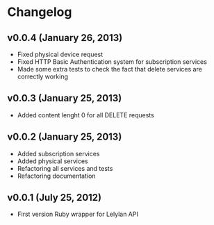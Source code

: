# Changelog

## v0.0.4 (January 26, 2013)

* Fixed physical device request
* Fixed HTTP Basic Authentication system for subscription services
* Made some extra tests to check the fact that delete services are
  correctly working

## v0.0.3 (January 25, 2013)

* Added content lenght 0 for all DELETE requests

## v0.0.2 (January 25, 2013)

* Added subscription services
* Added physical services
* Refactoring all services and tests
* Refactoring documentation

## v0.0.1 (July 25, 2012)

* First version Ruby wrapper for Lelylan API
